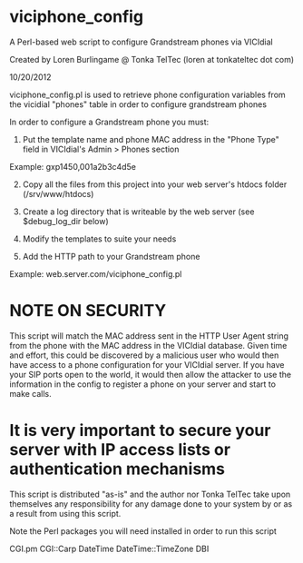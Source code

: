 # viciphone_config
A Perl-based web script to configure Grandstream phones via VICIdial

Created by Loren Burlingame @ Tonka TelTec (loren at tonkateltec dot com)

10/20/2012

viciphone_config.pl is used to retrieve phone configuration variables
from the vicidial "phones" table in order to configure grandstream phones

In order to configure a Grandstream phone you must:

1. Put the template name and phone MAC address in the "Phone Type" field in VICIdial's Admin > Phones section

 Example: gxp1450,001a2b3c4d5e

2. Copy all the files from this project into your web server's htdocs folder (/srv/www/htdocs)

3. Create a log directory that is writeable by the web server (see $debug_log_dir below)

4. Modify the templates to suite your needs

5. Add the HTTP path to your Grandstream phone

 Example: web.server.com/viciphone_config.pl

# NOTE ON SECURITY

This script will match the MAC address sent in the HTTP User Agent string from the phone with the MAC address in the
VICIdial database. Given time and effort, this could be discovered by a malicious user who would then have access
to a phone configuration for your VICIdial server. If you have your SIP ports open to the world, it would then allow
the attacker to use the information in the config to register a phone on your server and start to make calls.

# ****It is very important to secure your server with IP access lists or authentication mechanisms****

This script is distributed "as-is" and the author nor Tonka TelTec take upon themselves any responsibility for any damage
done to your system by or as a result from using this script.

Note the Perl packages you will need installed in order to run this script

CGI.pm
CGI::Carp
DateTime
DateTime::TimeZone
DBI
